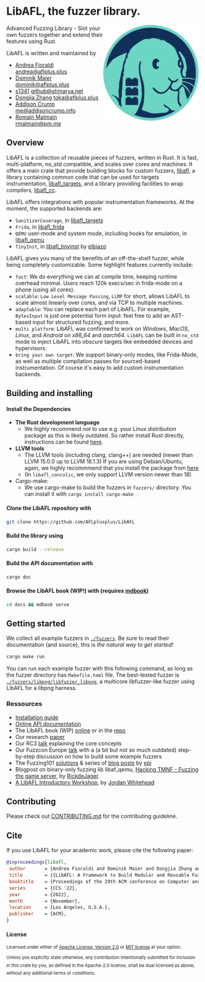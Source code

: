 # LibAFL, the fuzzer library.

 <img align="right" src="https://raw.githubusercontent.com/AFLplusplus/Website/main/static/libafl_logo.svg" alt="LibAFL logo" width="250" heigh="250">

Advanced Fuzzing Library - Slot your own fuzzers together and extend their features using Rust.

LibAFL is written and maintained by

 * [Andrea Fioraldi](https://twitter.com/andreafioraldi) <andrea@aflplus.plus>
 * [Dominik Maier](https://twitter.com/domenuk) <dominik@aflplus.plus>
 * [s1341](https://twitter.com/srubenst1341) <github@shmarya.net>
 * [Dongjia Zhang](https://github.com/tokatoka) <toka@aflplus.plus>
 * [Addison Crump](https://github.com/addisoncrump) <me@addisoncrump.info>
 * [Romain Malmain](https://github.com/rmalmain) <rmalmain@pm.me>

## Overview

LibAFL is a collection of reusable pieces of fuzzers, written in Rust. It is fast, multi-platform, no_std compatible, and scales over cores and machines. It offers a main crate that provide building blocks for custom fuzzers, [libafl](./libafl), a library containing common code that can be used for targets instrumentation, [libafl_targets](./libafl_targets), and a library providing facilities to wrap compilers, [libafl_cc](./libafl_cc). 


LibAFL offers integrations with popular instrumentation frameworks. At the moment, the supported backends are:
+ `SanitizerCoverage`, in [libafl_targets](./libafl_targets)
+ `Frida`, in [libafl_frida](./libafl_frida)
+ `QEMU` user-mode and system mode, including hooks for emulation, in [libafl_qemu](./libafl_qemu)
+ `TinyInst`, in [libafl_tinyinst](./libafl_tinyinst) by [elbiazo](https://github.com/elbiazo)

LibAFL gives you many of the benefits of an off-the-shelf fuzzer, while being completely customizable.
Some highlight features currently include:
- `fast`: We do everything we can at compile time, keeping runtime overhead minimal. Users reach 120k execs/sec in frida-mode on a phone (using all cores).
- `scalable`: `Low Level Message Passing`, `LLMP` for short, allows LibAFL to scale almost linearly over cores, and via TCP to multiple machines.
- `adaptable`: You can replace each part of LibAFL. For example, `BytesInput` is just one potential form input:
feel free to add an AST-based input for structured fuzzing, and more.
- `multi platform`: LibAFL was confirmed to work on *Windows*, *MacOS*, *Linux*, and *Android* on *x86_64* and *aarch64*. `LibAFL` can be built in `no_std` mode to inject LibAFL into obscure targets like embedded devices and hypervisors.
- `bring your own target`: We support binary-only modes, like Frida-Mode, as well as multiple compilation passes for sourced-based instrumentation. Of course it's easy to add custom instrumentation backends.

## Building and installing

#### Install the Dependencies
- **The Rust development language**
    - We highly recommend *not* to use e.g. your Linux distribution package as this is likely outdated. So rather install Rust directly, instructions can be found [here](https://www.rust-lang.org/tools/install).
- **LLVM tools**
    - The LLVM tools (including clang, clang++) are needed (newer than LLVM 15.0.0 up to LLVM 18.1.3) If you are using Debian/Ubuntu, again, we highly recommmend that you install the package from [here](https://apt.llvm.org/)
    - (In `libafl_concolic`, we only support LLVM version newer than 18)
- Cargo-make:
    - We use cargo-make to build the fuzzers in `fuzzers/` directory. You can install it with `cargo install cargo-make`
 
#### Clone the LibAFL repository with
```sh
git clone https://github.com/AFLplusplus/LibAFL
```
#### Build the library using
```sh
cargo build --release
```
#### Build the API documentation with
```sh
cargo doc
```
#### Browse the LibAFL book (WIP!) with (requires [mdbook](https://rust-lang.github.io/mdBook/index.html))
```sh
cd docs && mdbook serve
```
## Getting started 
We collect all example fuzzers in [`./fuzzers`](./fuzzers/).
Be sure to read their documentation (and source), this is *the natural way to get started!*
```sh
cargo make run
```
You can run each example fuzzer with this following command, as long as the fuzzer directory has `Makefile.toml` file. The best-tested fuzzer is [`./fuzzers/libpng/libfuzzer_libpng`](./fuzzers/libpng/libfuzzer_libpng), a multicore libfuzzer-like fuzzer using LibAFL for a libpng harness.

### Ressources 
- [Installation guide](./docs/src/getting_started/setup.md)
- [Online API documentation](https://docs.rs/libafl/)
- The LibAFL book (WIP) [online](https://aflplus.plus/libafl-book) or in the [repo](./docs/src/)
- Our research [paper](https://www.s3.eurecom.fr/docs/ccs22_fioraldi.pdf)
- Our RC3 [talk](http://www.youtube.com/watch?v=3RWkT1Q5IV0 "Fuzzers Like LEGO") explaining the core concepts
- Our Fuzzcon Europe [talk](https://www.youtube.com/watch?v=PWB8GIhFAaI "LibAFL: The Advanced Fuzzing Library") with a (a bit but not so much outdated) step-by-step discussion on how to build some example fuzzers
- The Fuzzing101 [solutions](https://github.com/epi052/fuzzing-101-solutions) & series of [blog posts](https://epi052.gitlab.io/notes-to-self/blog/2021-11-01-fuzzing-101-with-libafl/) by [epi](https://github.com/epi052)
- Blogpost on binary-only fuzzing lib libaf_qemu, [Hacking TMNF - Fuzzing the game server](https://blog.bricked.tech/posts/tmnf/part1/), by [RickdeJager](https://github.com/RickdeJager).
- [A LibAFL Introductory Workshop](https://www.atredis.com/blog/2023/12/4/a-libafl-introductory-workshop), by [Jordan Whitehead](https://github.com/jordan9001)


## Contributing
Please check out [CONTRIBUTING.md](CONTRIBUTING.md) for the contributing guideline.

## Cite
If you use LibAFL for your academic work, please cite the following paper:

```bibtex
@inproceedings{libafl,
 author       = {Andrea Fioraldi and Dominik Maier and Dongjia Zhang and Davide Balzarotti},
 title        = {{LibAFL: A Framework to Build Modular and Reusable Fuzzers}},
 booktitle    = {Proceedings of the 29th ACM conference on Computer and communications security (CCS)},
 series       = {CCS '22},
 year         = {2022},
 month        = {November},
 location     = {Los Angeles, U.S.A.},
 publisher    = {ACM},
}
```

#### License

<sup>
Licensed under either of <a href="LICENSE-APACHE">Apache License, Version
2.0</a> or <a href="LICENSE-MIT">MIT license</a> at your option.
</sup>

<br>

<sub>
Unless you explicitly state otherwise, any contribution intentionally submitted
for inclusion in this crate by you, as defined in the Apache-2.0 license, shall
be dual licensed as above, without any additional terms or conditions.
</sub>

